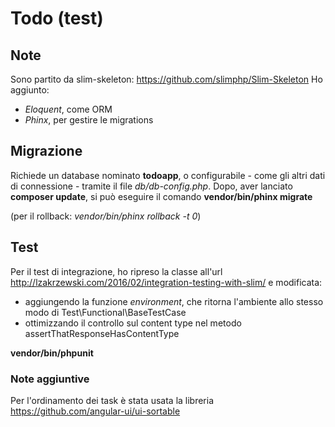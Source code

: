 # Todo (test)
## Note
Sono partito da slim-skeleton: https://github.com/slimphp/Slim-Skeleton
Ho aggiunto:
- *Eloquent*, come ORM
- *Phinx*, per gestire le migrations

## Migrazione
Richiede un database nominato **todoapp**, o configurabile - come gli altri dati di connessione - tramite il file *db/db-config.php*.
Dopo, aver lanciato **composer update**, si può eseguire il comando
**vendor/bin/phinx migrate**

(per il rollback: *vendor/bin/phinx rollback -t 0*)

## Test
Per il test di integrazione, ho ripreso la classe all'url http://lzakrzewski.com/2016/02/integration-testing-with-slim/ e modificata:
- aggiungendo la funzione *environment*, che ritorna l'ambiente allo stesso modo di Test\Functional\BaseTestCase
- ottimizzando il controllo sul content type nel metodo assertThatResponseHasContentType

**vendor/bin/phpunit**

### Note aggiuntive
Per l'ordinamento dei task è stata usata la libreria https://github.com/angular-ui/ui-sortable
